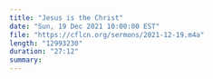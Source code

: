 ```yaml
---
title: "Jesus is the Christ"
date: "Sun, 19 Dec 2021 10:00:00 EST"
file: "https://cflcn.org/sermons/2021-12-19.m4a"
length: "12993230"
duration: "27:12"
summary: 
---
```

